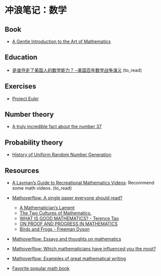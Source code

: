 # 冲浪笔记：数学

## Book

- [A Gentle Introduction to the Art of Mathematics][b1]

  [b1]: https://giam.southernct.edu/GIAM/

## Education

- [是谁夺走了美国人的数学能力？ –美国百年数学战争演义][edu1] (to_read)

  [edu1]: https://ivyleaguecenter.org/2019/12/01/%E6%98%AF%E8%B0%81%E5%A4%BA%E8%B5%B0%E4%BA%86%E7%BE%8E%E5%9B%BD%E4%BA%BA%E7%9A%84%E6%95%B0%E5%AD%A6%E8%83%BD%E5%8A%9B%EF%BC%9F-%E7%BE%8E%E5%9B%BD%E7%99%BE%E5%B9%B4%E6%95%B0%E5%AD%A6%E6%88%98/

## Exercises

- [Project Euler][ex1]

  [ex1]: https://projecteuler.net/

## Number theory

- [A truly incredible fact about the number 37][n1]

  [n1]: https://grossack.site/2023/11/08/37-median.html

## Probability theory

- [History of Uniform Random Number Generation][p1]

  [p1]: https://www.informs-sim.org/wsc17papers/includes/files/016.pdf

## Resources

- [A Layman’s Guide to Recreational Mathematics Videos][r1]: Recommend some math videos. (to_read)
- [Mathoverflow: A single paper everyone should read?][r2]
  - [A Mathematician’s Lament][r3]
  - [The Two Cultures of Mathematics.][r4]
  - [WHAT IS GOOD MATHEMATICS? - Terence Tao][r5]
  - [ON PROOF AND PROGRESS IN MATHEMATICS][r6]
  - [Birds and Frogs - Freeman Dyson][r7]
- [Mathoverflow: Essays and thoughts on mathematics][r8]
- [Mathoverflow: Which mathematicians have influenced you the most?][r9]
- [Mathoverflow: Examples of great mathematical writing][r10]
- [Favorite popular math book][r11]

  [r1]: https://samenright.com/2021/08/31/a-laymans-guide-to-recreational-mathematics-videos/
  [r2]: https://mathoverflow.net/questions/2144/a-single-paper-everyone-should-read
  [r3]: https://www.maa.org/external_archive/devlin/LockhartsLament.pdf
  [r4]: https://www.dpmms.cam.ac.uk/~wtg10/2cultures.pdf
  [r5]: https://arxiv.org/pdf/math/0702396.pdf
  [r6]: https://arxiv.org/pdf/math/9404236.pdf
  [r7]: http://www.ams.org/notices/200902/rtx090200212p.pdf
  [r8]: https://mathoverflow.net/questions/220052/essays-and-thoughts-on-mathematics
  [r9]: https://mathoverflow.net/questions/5499/which-mathematicians-have-influenced-you-the-most
  [r10]: https://mathoverflow.net/questions/358/examples-of-great-mathematical-writing
  [r11]: https://mathoverflow.net/questions/8609/favorite-popular-math-book
